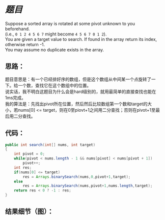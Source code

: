 # *题目*
Suppose a sorted array is rotated at some pivot unknown to you beforehand.  
(i.e., `0 1 2 4 5 6 7` might become `4 5 6 7 0 1 2`).  
You are given a target value to search. If found in the array return its index, otherwise return -1.  
You may assume no duplicate exists in the array.  
## 思路：
题目意思是：有一个已经排好序的数组，但是这个数组从中间某一个点旋转了一下。给一个数，查找它在这个数组中的位置。  
说实话，我不明白这题目为什么会是hard级别的，就用最简单的直接查找也能在1ms完成。  
我的算法是：先找出pivot所在位置，然后然后比较数组第一个数和target的大小，若nums[0] <= target，则在0至piovt+1之间用二分查找；否则在pivot+1至最后用二分查找。
## 代码：
```java
public int search(int[] nums, int target)
{
    int pivot = 0;
    while(pivot < nums.length - 1 && nums[pivot] < nums[pivot + 1])
        pivot++;
    int res;
    if(nums[0] <= target)
        res = Arrays.binarySearch(nums,0,pivot+1,target);
    else
        res = Arrays.binarySearch(nums,pivot+1,nums.length,target);
    return res < 0 ? -1 : res;
}
```
## 结果细节（图）：



